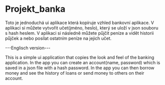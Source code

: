 # Projekt_banka
Toto je jednoduchá ui aplikace která kopíruje vzhled bankovní aplikace. V aplikaci si můžete vytvořit učet(jméno, heslo), který se uloží v json souboru s hash heslem. V aplikaci si následně můžete půjčit peníze a vidět historii půjček a nebo posílat ostatním peníze na jejich učet.

---Englisch version---

This is a simple ui application that copies the look and feel of the banking application. In the app you can create an account(name, password) which is saved in a json file with a hash password. In the app you can then borrow money and see the history of loans or send money to others on their account.
